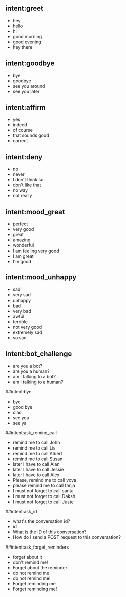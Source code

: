## intent:greet
- hey
- hello
- hi
- good morning
- good evening
- hey there

## intent:goodbye
- bye
- goodbye
- see you around
- see you later

## intent:affirm
- yes
- indeed
- of course
- that sounds good
- correct

## intent:deny
- no
- never
- I don't think so
- don't like that
- no way
- not really

## intent:mood_great
- perfect
- very good
- great
- amazing
- wonderful
- I am feeling very good
- I am great
- I'm good

## intent:mood_unhappy
- sad
- very sad
- unhappy
- bad
- very bad
- awful
- terrible
- not very good
- extremely sad
- so sad

## intent:bot_challenge
- are you a bot?
- are you a human?
- am I talking to a bot?
- am I talking to a human?



##intent:bye
- bye
- good bye
- ciao
- see you
- see ya

##intent:ask_remind_call
- remind me to call John
- remind me to call Lis
- remind me to call Albert
- remind me to call Susan
- later I have to call Alan
- later I have to call Jessie
- later I have to call Alex
- Please, remind me to call vova
- please remind me to call tanja
- I must not forget to call santa
- I must not forget to call Daksh
- I must not forget to call Juste

##intent:ask_id
- what's the conversation id?
- id
- What is the ID of this conversation?
- How do I send a POST request to this conversation?

##intent:ask_forget_reminders
- forget about it
- don't remind me!
- Forget about the reminder
- do not remind me
- do not remind me!
- Forget reminding me
- Forget reminding me!